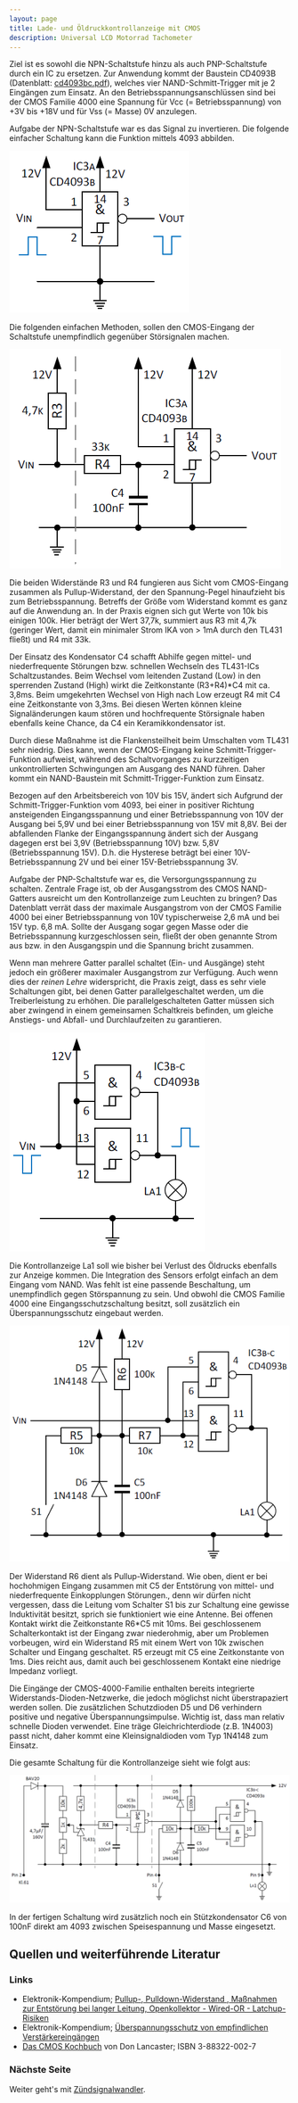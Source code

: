 ```yaml
---
layout: page
title: Lade- und Öldruckkontrollanzeige mit CMOS
description: Universal LCD Motorrad Tachometer
---
```


Ziel ist es sowohl die NPN-Schaltstufe hinzu als auch PNP-Schaltstufe durch ein IC zu ersetzen. Zur Anwendung kommt der Baustein CD4093B (Datenblatt: [cd4093bc.pdf](www.ti.com/lit/ds/symlink/cd4093bc.pdf)), welches vier NAND-Schmitt-Trigger mit je 2 Eingängen zum Einsatz. An den Betriebsspannungsanschlüssen sind bei der CMOS Familie 4000 eine Spannung für Vcc (= Betriebsspannung) von +3V bis +18V und für Vss (= Masse) 0V anzulegen.

Aufgabe der NPN-Schaltstufe war es das Signal zu invertieren. Die folgende einfacher Schaltung kann die Funktion mittels 4093 abbilden.

![Kontrollanzeige in CMOS Abb.1](../images/Kontrollanzeige_in_CMOS_1.png)

Die folgenden einfachen Methoden, sollen den CMOS-Eingang der Schaltstufe unempfindlich gegenüber Störsignalen machen.

![Kontrollanzeige in CMOS Abb.2](../images/Kontrollanzeige_in_CMOS_2.png)

Die beiden Widerstände R3 und R4 fungieren aus Sicht vom CMOS-Eingang zusammen als Pullup-Widerstand, der den Spannung-Pegel hinaufzieht bis zum Betriebsspannung. Betreffs der Größe vom Widerstand kommt es ganz auf die Anwendung an. In der Praxis eignen sich gut Werte von 10k bis einigen 100k. Hier beträgt der Wert 37,7k, summiert aus R3 mit 4,7k (geringer Wert, damit ein minimaler Strom IKA von > 1mA durch den TL431 fließt) und R4 mit 33k.

Der Einsatz des Kondensator C4 schafft Abhilfe gegen mittel- und niederfrequente Störungen bzw. schnellen Wechseln des TL431-ICs Schaltzustandes. Beim Wechsel vom leitenden Zustand (Low) in den sperrenden Zustand (High) wirkt die Zeitkonstante (R3+R4)*C4 mit ca. 3,8ms. Beim umgekehrten Wechsel von High nach Low erzeugt R4 mit C4 eine Zeitkonstante von 3,3ms. Bei diesen Werten können kleine Signaländerungen kaum stören und hochfrequente Störsignale haben ebenfalls keine Chance, da C4 ein Keramikkondensator ist.

Durch diese Maßnahme ist die Flankensteilheit beim Umschalten vom TL431 sehr niedrig. Dies kann, wenn der CMOS-Eingang keine Schmitt-Trigger-Funktion aufweist, während des Schaltvorganges zu kurzzeitigen unkontrollierten Schwingungen am Ausgang des NAND führen. Daher kommt ein NAND-Baustein
mit Schmitt-Trigger-Funktion zum Einsatz.

Bezogen auf den Arbeitsbereich von 10V bis 15V, ändert sich Aufgrund der Schmitt-Trigger-Funktion vom 4093, bei einer in positiver Richtung ansteigenden Eingangsspannung und einer Betriebsspannung von 10V der Ausgang bei 5,9V und bei einer Betriebsspannung von 15V mit 8,8V. Bei der abfallenden Flanke der Eingangsspannung ändert sich der Ausgang dagegen erst bei 3,9V (Betriebsspannung 10V) bzw. 5,8V (Betriebsspannung 15V). D.h. die Hysterese beträgt bei einer 10V-Betriebsspannung 2V und bei einer 15V-Betriebsspannung 3V.

Aufgabe der PNP-Schaltstufe war es, die Versorgungsspannung zu schalten. Zentrale Frage ist, ob der Ausgangsstrom des CMOS NAND-Gatters ausreicht um den Kontrollanzeige zum Leuchten zu bringen? Das Datenblatt verrät dass der maximale Ausgangstrom von der CMOS Familie 4000 bei einer Betriebsspannung von 10V typischerweise 2,6 mA und bei 15V typ. 6,8 mA. Sollte der Ausgang sogar gegen Masse oder die Betriebsspannung kurzgeschlossen sein, fließt der oben genannte Strom aus bzw. in den Ausgangspin und die Spannung bricht zusammen.

Wenn man mehrere Gatter parallel schaltet (Ein- und Ausgänge) steht jedoch ein größerer maximaler Ausgangstrom zur Verfügung. Auch wenn dies der _reinen Lehre_ widerspricht, die Praxis zeigt, dass es sehr viele Schaltungen gibt, bei denen Gatter parallelgeschaltet werden, um die Treiberleistung zu erhöhen. Die parallelgeschalteten Gatter müssen sich aber zwingend in einem gemeinsamen Schaltkreis befinden, um gleiche Anstiegs- und Abfall- und Durchlaufzeiten zu garantieren.

![Kontrollanzeige in CMOS Abb.3](../images/Kontrollanzeige_in_CMOS_3.png)

Die Kontrollanzeige La1 soll wie bisher bei Verlust des Öldrucks ebenfalls zur Anzeige kommen. Die Integration des Sensors erfolgt einfach an dem Eingang vom NAND. Was fehlt ist eine passende Beschaltung, um unempfindlich gegen Störspannung zu sein. Und obwohl die CMOS Familie 4000 eine Eingangsschutzschaltung besitzt, soll zusätzlich ein Überspannungsschutz eingebaut werden.

![Kontrollanzeige in CMOS Abb.4](../images/Kontrollanzeige_in_CMOS_4.png)

Der Widerstand R6 dient als Pullup-Widerstand. Wie oben, dient er bei hochohmigen Eingang zusammen mit C5 der Entstörung von mittel- und niederfrequente Einkopplungen Störungen., denn wir dürfen nicht vergessen, dass die Leitung vom Schalter S1 bis zur Schaltung eine gewisse Induktivität besitzt, sprich sie funktioniert wie eine Antenne. Bei offenen Kontakt wirkt die Zeitkonstante R6*C5 mit 10ms. Bei geschlossenem Schalterkontakt ist der Eingang zwar niederohmig,
aber um Problemen vorbeugen, wird ein Widerstand R5 mit einem Wert von 10k zwischen Schalter und Eingang geschaltet. R5 erzeugt mit C5 eine Zeitkonstante von 1ms. Dies reicht aus, damit auch bei geschlossenem Kontakt eine niedrige Impedanz vorliegt.

Die Eingänge der CMOS-4000-Familie enthalten bereits integrierte Widerstands-Dioden-Netzwerke, die jedoch möglichst nicht überstrapaziert werden sollen. Die zusätzlichen Schutzdioden D5 und D6 verhindern positive und negative Überspannungsimpulse. Wichtig ist, dass man relativ schnelle Dioden verwendet. Eine träge Gleichrichterdiode (z.B. 1N4003) passt nicht, daher kommt eine Kleinsignaldioden vom Typ 1N4148 zum Einsatz.

Die gesamte Schaltung für die Kontrollanzeige sieht wie folgt aus:

![Kontrollanzeige (CMOS)](../images/Kontrollanzeige_CMOS.png)

In der fertigen Schaltung wird zusätzlich noch ein Stützkondensator C6 von 100nF direkt am 4093 zwischen Speisespannung und Masse eingesetzt.

## Quellen und weiterführende Literatur

### Links
- Elektronik-Kompendium; [Pullup-, Pulldown-Widerstand , Maßnahmen zur Entstörung bei langer Leitung, Openkollektor - Wired-OR - Latchup-Risiken](http://www.elektronik-kompendium.de/public/schaerer/pullr.htm)
- Elektronik-Kompendium; [Überspannungsschutz von empfindlichen Verstärkereingängen](http://www.elektronik-kompendium.de/public/schaerer/ovprot.htm)
- [Das CMOS Kochbuch](https://www.amazon.de/Das-CMOS-Kochbuch-Don-Lancaster/dp/3883220027) von Don Lancaster; ISBN 3-88322-002-7

### Nächste Seite
Weiter geht's mit [Zündsignalwandler](zuendsignalwandler_1.html).
